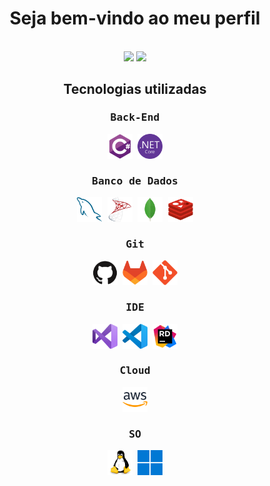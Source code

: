 <h1 align="center"> Seja bem-vindo ao meu perfil </h1>
<br>
<div align="center">
  <img height="180em"src="https://github-readme-stats.vercel.app/api?username=christian-ribeiro&show_icons=true&theme=nord&count_private=true&locale=pt-br"/>
  <img height="180em" src="https://github-readme-stats.vercel.app/api/top-langs/?username=christian-ribeiro&layout=compact&include_all_commits&theme=nord&locale=pt-br"/>
</div>

<h2 align="center"> Tecnologias utilizadas </h2>
<div align="center">
  <kbd>
    <h3>Back-End</h3>
    <img alt="C#" src="https://raw.githubusercontent.com/devicons/devicon/master/icons/csharp/csharp-original.svg" width="40" height="40"/>
    <img alt=".NET Core" src="https://raw.githubusercontent.com/devicons/devicon/master/icons/dotnetcore/dotnetcore-original.svg" width="40" height="40"/>
  </kbd>
  <kbd>
    <h3>Banco de Dados</h3>
    <img alt="MySQL" src="https://raw.githubusercontent.com/devicons/devicon/master/icons/mysql/mysql-original.svg" width="40" height="40"/>
    <img alt="SQL Server" src="https://raw.githubusercontent.com/devicons/devicon/master/icons/microsoftsqlserver/microsoftsqlserver-original.svg" width="40" height="40"/>
    <img alt="MongoDB" src="https://raw.githubusercontent.com/devicons/devicon/master/icons/mongodb/mongodb-original.svg" width="40" height="40"/>
    <img alt="Redis" src="https://raw.githubusercontent.com/devicons/devicon/master/icons/redis/redis-original.svg" width="40" height="40"/>
  </kbd>
  <kbd>
    <h3>Git</h3>
    <img alt="Github" src="https://raw.githubusercontent.com/devicons/devicon/master/icons/github/github-original.svg" width="40" height="40"/>
    <img alt="Gitlab" src="https://raw.githubusercontent.com/devicons/devicon/master/icons/gitlab/gitlab-original.svg" width="40" height="40"/>
    <img alt="Git" src="https://raw.githubusercontent.com/devicons/devicon/master/icons/git/git-original.svg" width="40" height="40"/>
  </kbd>
  <kbd>
    <h3>IDE</h3>
    <img alt="Visual Studio" src="https://raw.githubusercontent.com/devicons/devicon/master/icons/visualstudio/visualstudio-original.svg" width="40" height="40"/>
    <img alt="Visual Studio Code" src="https://raw.githubusercontent.com/devicons/devicon/master/icons/vscode/vscode-original.svg" width="40" height="40"/>
    <img alt="Rider" src="https://raw.githubusercontent.com/devicons/devicon/master/icons/rider/rider-original.svg" width="40" height="40"/>
  </kbd>
  <kbd>
    <h3>Cloud</h3>
    <img alt="AWS" src="https://raw.githubusercontent.com/devicons/devicon/master/icons/amazonwebservices/amazonwebservices-original-wordmark.svg" width="40" height="40"/>
  </kbd>
  <kbd>
    <h3>SO</h3>
    <img alt="Linux" src="https://raw.githubusercontent.com/devicons/devicon/master/icons/linux/linux-original.svg" width="40" height="40"/>
    <img alt="Windows" src="https://raw.githubusercontent.com/devicons/devicon/master/icons/windows11/windows11-original.svg" width="40" height="40"/>
  </kbd>
</div>
